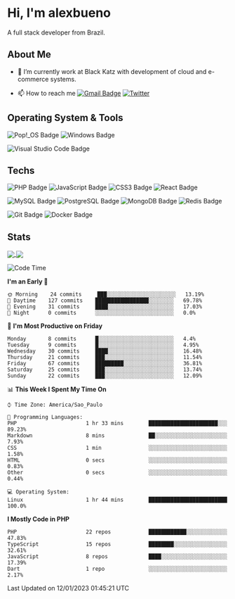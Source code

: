 # Hi, I'm alexbueno

A full stack developer from Brazil.

## About Me

- 🌱 I’m currently work at Black Katz with development of cloud and e-commerce systems.

- 📫 How to reach me [![Gmail Badge](https://img.shields.io/badge/-gmail-c14438?style=for-the-badge&logo=Gmail&logoColor=ffffff)](mailto:alexsandrofbueno@gmail.com) [![Twitter](https://img.shields.io/badge/twitter-1DA1F2.svg?style=for-the-badge&logo=twitter&logoColor=ffffff)](https://twitter.com/Alex_Bueno_7)

## Operating System & Tools

![Pop!_OS Badge](https://img.shields.io/badge/Pop!__OS-48B9C7?logo=popos&logoColor=fff&style=flat)
![Windows Badge](https://img.shields.io/badge/Windows-0078D6?logo=windows&logoColor=fff&style=flat)

![Visual Studio Code Badge](https://img.shields.io/badge/Visual%20Studio%20Code-007ACC?logo=visualstudiocode&logoColor=fff&style=flat)

## Techs

![PHP Badge](https://img.shields.io/badge/PHP-777BB4?logo=php&logoColor=fff&style=flat)
![JavaScript Badge](https://img.shields.io/badge/JavaScript-F7DF1E?logo=javascript&logoColor=000&style=flat)
![CSS3 Badge](https://img.shields.io/badge/CSS3-1572B6?logo=css3&logoColor=fff&style=flat)
![React Badge](https://img.shields.io/badge/React-61DAFB?logo=react&logoColor=000&style=flat)

![MySQL Badge](https://img.shields.io/badge/MySQL-4479A1?logo=mysql&logoColor=fff&style=flat)
![PostgreSQL Badge](https://img.shields.io/badge/PostgreSQL-4169E1?logo=postgresql&logoColor=fff&style=flat)
![MongoDB Badge](https://img.shields.io/badge/MongoDB-47A248?logo=mongodb&logoColor=fff&style=flat)
![Redis Badge](https://img.shields.io/badge/Redis-DC382D?logo=redis&logoColor=fff&style=flat)

![Git Badge](https://img.shields.io/badge/Git-F05032?logo=git&logoColor=fff&style=flat)
![Docker Badge](https://img.shields.io/badge/Docker-2496ED?logo=docker&logoColor=fff&style=flat)


## Stats

<a href="https://github.com/anuraghazra/github-readme-stats">
  <img align="center" src="https://github-readme-stats.vercel.app/api?username=alexbueno7&hide=contribs,prs&show_icons=true&theme=radical" />
</a>
<a href="https://github.com/anuraghazra/convoychat">
  <img align="center" src="https://github-readme-stats.vercel.app/api/top-langs/?username=alexbueno7" />
</a>

<!--START_SECTION:waka-->
![Code Time](http://img.shields.io/badge/Code%20Time-667%20hrs%2038%20mins-blue)

**I'm an Early 🐤** 

```text
🌞 Morning    24 commits     ███░░░░░░░░░░░░░░░░░░░░░░   13.19% 
🌆 Daytime    127 commits    █████████████████░░░░░░░░   69.78% 
🌃 Evening    31 commits     ████░░░░░░░░░░░░░░░░░░░░░   17.03% 
🌙 Night      0 commits      ░░░░░░░░░░░░░░░░░░░░░░░░░   0.0%

```
📅 **I'm Most Productive on Friday** 

```text
Monday       8 commits      █░░░░░░░░░░░░░░░░░░░░░░░░   4.4% 
Tuesday      9 commits      █░░░░░░░░░░░░░░░░░░░░░░░░   4.95% 
Wednesday    30 commits     ████░░░░░░░░░░░░░░░░░░░░░   16.48% 
Thursday     21 commits     ███░░░░░░░░░░░░░░░░░░░░░░   11.54% 
Friday       67 commits     █████████░░░░░░░░░░░░░░░░   36.81% 
Saturday     25 commits     ███░░░░░░░░░░░░░░░░░░░░░░   13.74% 
Sunday       22 commits     ███░░░░░░░░░░░░░░░░░░░░░░   12.09%

```


📊 **This Week I Spent My Time On** 

```text
⌚︎ Time Zone: America/Sao_Paulo

💬 Programming Languages: 
PHP                      1 hr 33 mins        ██████████████████████░░░   89.23% 
Markdown                 8 mins              ██░░░░░░░░░░░░░░░░░░░░░░░   7.93% 
CSS                      1 min               ░░░░░░░░░░░░░░░░░░░░░░░░░   1.58% 
HTML                     0 secs              ░░░░░░░░░░░░░░░░░░░░░░░░░   0.83% 
Other                    0 secs              ░░░░░░░░░░░░░░░░░░░░░░░░░   0.44%

💻 Operating System: 
Linux                    1 hr 44 mins        █████████████████████████   100.0%

```

**I Mostly Code in PHP** 

```text
PHP                      22 repos            ████████████░░░░░░░░░░░░░   47.83% 
TypeScript               15 repos            ████████░░░░░░░░░░░░░░░░░   32.61% 
JavaScript               8 repos             ████░░░░░░░░░░░░░░░░░░░░░   17.39% 
Dart                     1 repo              ░░░░░░░░░░░░░░░░░░░░░░░░░   2.17%

```



 Last Updated on 12/01/2023 01:45:21 UTC
<!--END_SECTION:waka-->
